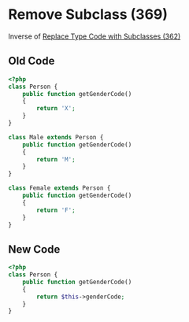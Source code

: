 # Remove Subclass (369)

Inverse of [Replace Type Code with Subclasses (362)](362%20-%20Replace%20Type%20Code%20with%20Subclasses.md)

## Old Code

```php
<?php
class Person {
    public function getGenderCode()
    {
        return 'X';
    }
}

class Male extends Person {
    public function getGenderCode()
    {
        return 'M';
    }
}

class Female extends Person {
    public function getGenderCode()
    {
        return 'F';
    }
}
```

## New Code

```php
<?php
class Person {
    public function getGenderCode()
    {
        return $this->genderCode;
    }
}
```